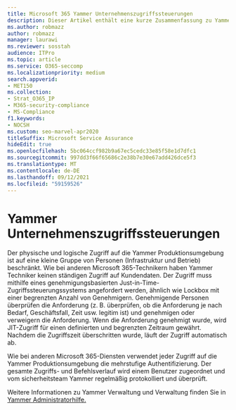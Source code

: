 ```yaml
---
title: Microsoft 365 Yammer Unternehmenszugriffssteuerungen
description: Dieser Artikel enthält eine kurze Zusammenfassung zu Yammer Enterprise Zugriffssteuerungen in der Produktionsumgebung.
ms.author: robmazz
author: robmazz
manager: laurawi
ms.reviewer: sosstah
audience: ITPro
ms.topic: article
ms.service: O365-seccomp
ms.localizationpriority: medium
search.appverid:
- MET150
ms.collection:
- Strat_O365_IP
- M365-security-compliance
- MS-Compliance
f1.keywords:
- NOCSH
ms.custom: seo-marvel-apr2020
titleSuffix: Microsoft Service Assurance
hideEdit: true
ms.openlocfilehash: 5bc064ccf982b9a67ec5cedc33e85f58e1d7dfc1
ms.sourcegitcommit: 997dd3f66f65686c2e38b7e30e67add426dce5f3
ms.translationtype: MT
ms.contentlocale: de-DE
ms.lasthandoff: 09/12/2021
ms.locfileid: "59159526"
---
```

# <a name="yammer-enterprise-access-controls"></a>Yammer Unternehmenszugriffssteuerungen 

Der physische und logische Zugriff auf die Yammer Produktionsumgebung ist auf eine kleine Gruppe von Personen (Infrastruktur und Betrieb) beschränkt. Wie bei anderen Microsoft 365-Technikern haben Yammer Techniker keinen ständigen Zugriff auf Kundendaten. Der Zugriff muss mithilfe eines genehmigungsbasierten Just-in-Time-Zugriffssteuerungssystems angefordert werden, ähnlich wie Lockbox mit einer begrenzten Anzahl von Genehmigern. Genehmigende Personen überprüfen die Anforderung (z. B. überprüfen, ob die Anforderung je nach Bedarf, Geschäftsfall, Zeit usw. legitim ist) und genehmigen oder verweigern die Anforderung. Wenn die Anforderung genehmigt wurde, wird JIT-Zugriff für einen definierten und begrenzten Zeitraum gewährt. Nachdem die Zugriffszeit überschritten wurde, läuft der Zugriff automatisch ab.

Wie bei anderen Microsoft 365-Diensten verwendet jeder Zugriff auf die Yammer Produktionsumgebung die mehrstufige Authentifizierung. Der gesamte Zugriffs- und Befehlsverlauf wird einem Benutzer zugeordnet und vom sicherheitsteam Yammer regelmäßig protokolliert und überprüft.

Weitere Informationen zu Yammer Verwaltung und Verwaltung finden Sie in [Yammer Administratorhilfe.](/yammer/yammer-landing-page)